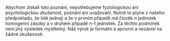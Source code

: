 <emphasis level="moderate">Abychom získali toto poznání,<break time="0.3s"/> nepotřebujeme fyziologickou ani psychologickou zkušenost,<break time="0.3s"/> poznání ani uvažování.</emphasis><break time="0.5s"/> <prosody rate="95%">Nutně to plyne z našeho předpokladu,<break time="0.3s"/> že lidé jednají<break time="0.3s"/> a že v prvním případě má člověk n jednotek homogenní zásoby<break time="0.3s"/> a v druhém případě n-1 jednotek.</prosody><break time="0.5s"/> <emphasis level="strong">Za těchto podmínek není jiný výsledek myslitelný.</emphasis><break time="0.5s"/> Náš výrok je formální a apriorní<break time="0.3s"/> a nezávisí na žádné zkušenosti. 